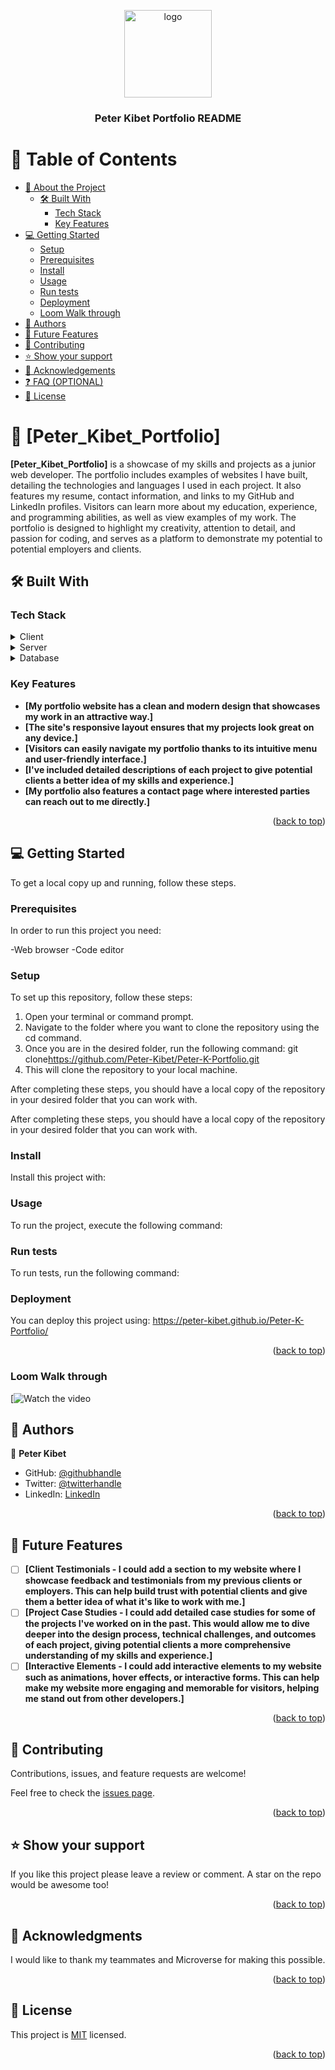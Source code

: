 <a name="readme-top"></a>

<div align="center">

  <img src="Peter-logo.png" alt="logo" width="140"  height="auto" />
  <br/>

  <h3><b>Peter Kibet Portfolio README</b></h3>

</div>


# 📗 Table of Contents

- [📖 About the Project](#about-project)
  - [🛠 Built With](#built-with)
    - [Tech Stack](#tech-stack)
    - [Key Features](#key-features)
- [💻 Getting Started](#getting-started)
  - [Setup](#setup)
  - [Prerequisites](#prerequisites)
  - [Install](#install)
  - [Usage](#usage)
  - [Run tests](#run-tests)
  - [Deployment](#deployment)
  - [Loom Walk through](#loom-walk-through)
- [👥 Authors](#authors)
- [🔭 Future Features](#future-features)
- [🤝 Contributing](#contributing)
- [⭐️ Show your support](#support)
- [🙏 Acknowledgements](#acknowledgements)
- [❓ FAQ (OPTIONAL)](#faq)
- [📝 License](#license)


# 📖 [Peter_Kibet_Portfolio] <a name="about-project"></a>


**[Peter_Kibet_Portfolio]** is a showcase of my skills and projects as a junior web developer. The portfolio includes examples of websites I have built, detailing the technologies and languages I used in each project. It also features my resume, contact information, and links to my GitHub and LinkedIn profiles. Visitors can learn more about my education, experience, and programming abilities, as well as view examples of my work. The portfolio is designed to highlight my creativity, attention to detail, and passion for coding, and serves as a platform to demonstrate my potential to potential employers and clients.

## 🛠 Built With <a name="built-with"></a>

### Tech Stack <a name="tech-stack"></a>



<details>
  <summary>Client</summary>
  <ul>
    <li><a href="https://reactjs.org/">
    -HTML
    -CSS
    </a></li>
  </ul>
</details>

<details>
  <summary>Server</summary>
  <ul>
    <li><a href="https://expressjs.com/"></a></li>
  </ul>
</details>

<details>
<summary>Database</summary>
  <ul>
    <li><a href="https://www.postgresql.org/"></a></li>
  </ul>
</details>


### Key Features <a name="key-features"></a>


- **[My portfolio website has a clean and modern design that showcases my work in an attractive way.]**
- **[The site's responsive layout ensures that my projects look great on any device.]**
- **[Visitors can easily navigate my portfolio thanks to its intuitive menu and user-friendly interface.]**
- **[I've included detailed descriptions of each project to give potential clients a better idea of my skills and experience.]**
- **[My portfolio also features a contact page where interested parties can reach out to me directly.]**

<p align="right">(<a href="#readme-top">back to top</a>)</p>

## 💻 Getting Started <a name="getting-started"></a>

To get a local copy up and running, follow these steps.

### Prerequisites

In order to run this project you need:

-Web browser
-Code editor

### Setup

To set up this repository, follow these steps:

1. Open your terminal or command prompt.
2. Navigate to the folder where you want to clone the repository using the cd command.
3. Once you are in the desired folder, run the following command: git clone<https://github.com/Peter-Kibet/Peter-K-Portfolio.git>
4. This will clone the repository to your local machine.


After completing these steps, you should have a local copy of the repository in your desired folder that you can work with.


After completing these steps, you should have a local copy of the repository in your desired folder that you can work with.
### Install

Install this project with:


### Usage

To run the project, execute the following command:


### Run tests

To run tests, run the following command:


### Deployment

You can deploy this project using: <https://peter-kibet.github.io/Peter-K-Portfolio/>


<p align="right">(<a href="#readme-top">back to top</a>)</p>

### Loom Walk through

[![Watch the video](https://www.loom.com/share/441d877fa21742e68c328fbd0681cdb5)

## 👥 Authors <a name="authors"></a>

👤 **Peter Kibet**

- GitHub: [@githubhandle](https://github.com/Peter-Kibet)
- Twitter: [@twitterhandle](https://twitter.com/Peter_Montana_J)
- LinkedIn: [LinkedIn](https://www.linkedin.com/in/peter-jk-077148195/?lipi=urn%3Ali%3Apage%3Ad_flagship3_feed%3BRtNdLwX9S4KxQRQYgnD7qQ%3D%3D)


<p align="right">(<a href="#readme-top">back to top</a>)</p>

## 🔭 Future Features <a name="future-features"></a>

- [ ] **[Client Testimonials - I could add a section to my website where I showcase feedback and testimonials from my previous clients or employers. This can help build trust with potential clients and give them a better idea of what it's like to work with me.]**
- [ ] **[Project Case Studies - I could add detailed case studies for some of the projects I've worked on in the past. This would allow me to dive deeper into the design process, technical challenges, and outcomes of each project, giving potential clients a more comprehensive understanding of my skills and experience.]**
- [ ] **[Interactive Elements - I could add interactive elements to my website such as animations, hover effects, or interactive forms. This can help make my website more engaging and memorable for visitors, helping me stand out from other developers.]**

<p align="right">(<a href="#readme-top">back to top</a>)</p>

## 🤝 Contributing <a name="contributing"></a>

Contributions, issues, and feature requests are welcome!

Feel free to check the [issues page](../../issues/).

<p align="right">(<a href="#readme-top">back to top</a>)</p>

## ⭐️ Show your support <a name="support"></a>

If you like this project please leave a review or comment. A star on the repo would be awesome too!

<p align="right">(<a href="#readme-top">back to top</a>)</p>

## 🙏 Acknowledgments <a name="acknowledgements"></a>

I would like to thank my teammates and Microverse for making this possible.

<p align="right">(<a href="#readme-top">back to top</a>)</p>

## 📝 License <a name="license"></a>

This project is [MIT](./LICENCE.md) licensed.

<p align="right">(<a href="#readme-top">back to top</a>)</p>
